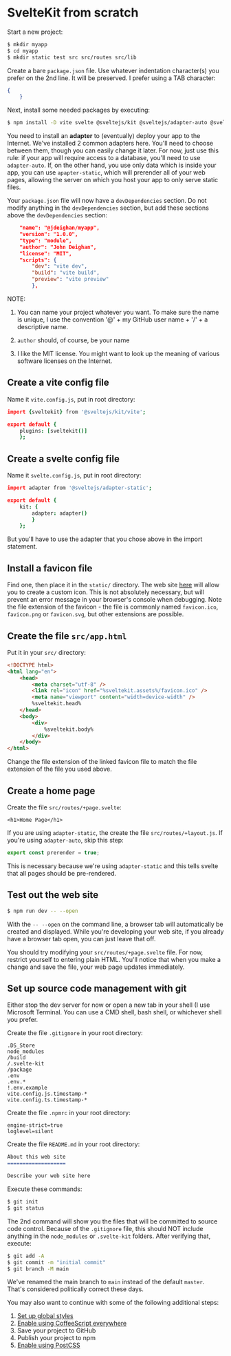 SvelteKit from scratch
======================

Start a new project:

```bash
$ mkdir myapp
$ cd myapp
$ mkdir static test src src/routes src/lib
```

Create a bare `package.json` file. Use whatever indentation
character(s) you prefer on the 2nd line. It will be preserved.
I prefer using a TAB character:

```json
{
	}
```

Next, install some needed packages by executing:

```bash
$ npm install -D vite svelte @sveltejs/kit @sveltejs/adapter-auto @sveltejs/adapter-static
```

You need to install an **adapter** to (eventually) deploy your app
to the Internet. We've installed 2 common adapters here. You'll need
to choose between them, though you can easily change it later.
For now, just use this rule: if your app will require
access to a database, you'll need to use `adapter-auto`. If, on the other
hand, you use only data which is inside your app, you can use
`apapter-static`, which will prerender all of your web pages, allowing
the server on which you host your app to only serve static files.

Your `package.json` file will now have a `devDependencies` section.
Do not modify anything in the `devDependencies` section, but
add these sections above the `devDependencies` section:

```json
	"name": "@jdeighan/myapp",
	"version": "1.0.0",
	"type": "module",
	"author": "John Deighan",
	"license": "MIT",
	"scripts": {
		"dev": "vite dev",
		"build": "vite build",
		"preview": "vite preview"
		},
```

NOTE:

1. You can name your project whatever you want. To make sure
	the name is unique, I use the convention '@' + my GitHub
	user name + '/' + a descriptive name.

2. `author` should, of course, be your name

3. I like the MIT license. You might want to look up the meaning
	of various software licenses on the Internet.

Create a vite config file
-------------------------

Name it `vite.config.js`, put in root directory:

```coffeescript
import {sveltekit} from '@sveltejs/kit/vite';

export default {
	plugins: [sveltekit()]
	};
```

Create a svelte config file
-------------------------

Name it `svelte.config.js`, put in root directory:

```coffeescript
import adapter from '@sveltejs/adapter-static';

export default {
	kit: {
		adapter: adapter()
		}
	};
```

But you'll have to use the adapter that you chose above in
the import statement.

Install a favicon file
-----------------------------------------

Find one, then place it in the `static/` directory. The web site
[here](https://www.favicon.cc/) will allow you to create a
custom icon. This is not absolutely necessary, but will prevent
an error message in your browser's console when debugging. Note the
file extension of the favicon - the file is commonly named `favicon.ico`,
`favicon.png` or `favicon.svg`, but other extensions are possible.

Create the file `src/app.html`
------------------------------

Put it in your `src/` directory:

```html
<!DOCTYPE html>
<html lang="en">
	<head>
		<meta charset="utf-8" />
		<link rel="icon" href="%sveltekit.assets%/favicon.ico" />
		<meta name="viewport" content="width=device-width" />
		%sveltekit.head%
	</head>
	<body>
		<div>
			%sveltekit.body%
		</div>
	</body>
</html>
```

Change the file extension of the linked favicon file to match the
file extension of the file you used above.

Create a home page
------------------

Create the file `src/routes/+page.svelte`:

```svelte
<h1>Home Page</h1>
```

If you are using `adapter-static`, the create the file
`src/routes/+layout.js`. If you're using `adapter-auto`,
skip this step:

```js
export const prerender = true;
```

This is necessary because we're using `adapter-static` and this
tells svelte that all pages should be pre-rendered.

Test out the web site
---------------------

```bash
$ npm run dev -- --open
```

With the `-- --open` on the command line, a browser tab will automatically
be created and displayed. While you're developing your web site, if you
already have a browser tab open, you can just leave that off.

You should try modifying your `src/routes/+page.svelte` file. For now,
restrict yourself to entering plain HTML. You'll notice that when you
make a change and save the file, your web page updates immediately.

Set up source code management with git
--------------------------------------

Either stop the dev server for now or open a new tab in your
shell (I use Microsoft Terminal. You can use a CMD shell, bash shell,
or whichever shell you prefer.

Create the file `.gitignore` in your root directory:

```text
.DS_Store
node_modules
/build
/.svelte-kit
/package
.env
.env.*
!.env.example
vite.config.js.timestamp-*
vite.config.ts.timestamp-*
```

Create the file `.npmrc` in your root directory:

```text
engine-strict=true
loglevel=silent
```

Create the file `README.md` in your root directory:

```markdown
About this web site
===================

Describe your web site here
```

Execute these commands:

```bash
$ git init
$ git status
```

The 2nd command will show you the files that will be committed
to source code control. Because of the `.gitignore` file, this
should NOT include anything in the `node_modules` or `.svelte-kit`
folders. After verifying that, execute:

```bash
$ git add -A
$ git commit -m "initial commit"
$ git branch -M main
```

We've renamed the main branch to `main` instead of the default
`master`. That's considered politically correct these days.

You may also want to continue with some of the following additional steps:

1. [Set up global styles](/posts/sveltekit-global-styles#top)
2. [Enable using CoffeeScript everywhere](/posts/sveltekit+coffee#top)
3. Save your project to GitHub
4. Publish your project to npm
5. [Enable using PostCSS](/posts/postcss#top)


